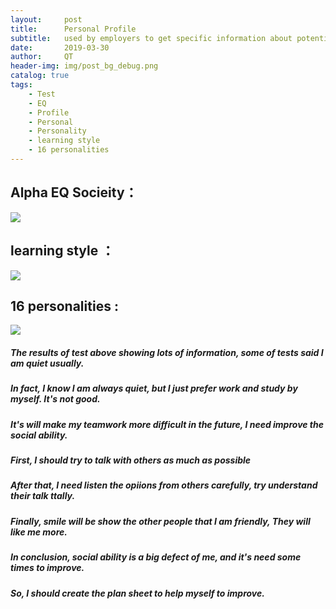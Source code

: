 ```yaml
---
layout:     post
title:      Personal Profile
subtitle:   used by employers to get specific information about potential employees.
date:       2019-03-30
author:     QT
header-img: img/post_bg_debug.png
catalog: true
tags:
    - Test
    - EQ
    - Profile
    - Personal
    - Personality
    - learning style
    - 16 personalities
---
```


## Alpha EQ Socieity：

![](QianyuTeng.github.io/img/1554006182672.jpg)

## learning style ：

![](https://github.com/QianyuTeng/QianyuTeng.github.io/blob/master/img/1553928866155.jpg)

## 16 personalities :

![](https://github.com/QianyuTeng/QianyuTeng.github.io/blob/master/img/1554005514060.jpg)

##### The results of test above showing lots of information, some of tests said I am quiet usually.
##### In fact, I know I am always quiet, but I just prefer work and study by myself. It's not good.
##### It's will make my teamwork more difficult in the future, I need improve the social ability.
##### First, I should try to talk with others as much as possible
##### After that, I need listen the opiions from others carefully, try understand their talk ttally.
##### Finally, smile will be show the other people that I am friendly, They will like me more.
##### In conclusion, social ability is a big defect of me, and it's need some times to improve.
##### So, I should create the plan sheet to help myself to improve.
 

